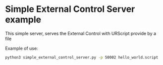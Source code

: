 # Simple External Control Server example
This simple server, serves the External Control with URScript provide by a file

Example of use:
```bash
python3 simple_external_control_server.py -p 50002 hello_world.script
````
